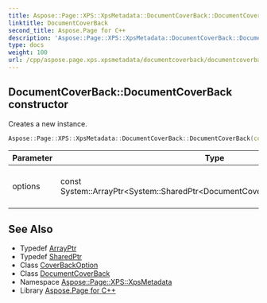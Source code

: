 ```yaml
---
title: Aspose::Page::XPS::XpsMetadata::DocumentCoverBack::DocumentCoverBack constructor
linktitle: DocumentCoverBack
second_title: Aspose.Page for C++
description: 'Aspose::Page::XPS::XpsMetadata::DocumentCoverBack::DocumentCoverBack constructor. Creates a new instance in C++.'
type: docs
weight: 100
url: /cpp/aspose.page.xps.xpsmetadata/documentcoverback/documentcoverback/
---
```

## DocumentCoverBack::DocumentCoverBack constructor


Creates a new instance.

```cpp
Aspose::Page::XPS::XpsMetadata::DocumentCoverBack::DocumentCoverBack(const System::ArrayPtr<System::SharedPtr<DocumentCoverBack::CoverBackOption>> &options)
```


| Parameter | Type | Description |
| --- | --- | --- |
| options | const System::ArrayPtr\<System::SharedPtr\<DocumentCoverBack::CoverBackOption\>\>\& | An array of options specific for the feature. |

## See Also

* Typedef [ArrayPtr](../../../system/arrayptr/)
* Typedef [SharedPtr](../../../system/sharedptr/)
* Class [CoverBackOption](../coverbackoption/)
* Class [DocumentCoverBack](../)
* Namespace [Aspose::Page::XPS::XpsMetadata](../../)
* Library [Aspose.Page for C++](../../../)
